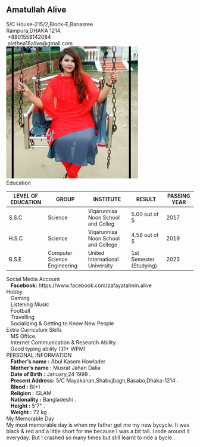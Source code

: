 <!DOCTYPE html>

<div class="info-section">
<div class="width-50">
<h2 class="name">Amatullah Alive</h2>
<div class="text-1">5/C House-215/2,Block-E,Banasree</div>
<div class="text-1">Rampura,DHAKA 1214.</div>
<div class="text-1">&nbsp;+8801558142084</div>
<div class="text-1">&nbsp;alethea18alive@gmail.com</div>
</div>
<div class="width-10">
<div class="profile-img"><img src="amatullah alive.jpg" alt="" /></div>
</div>
</div>
<div class="section">
<div class="info-header">
<div class="header-name">Education</div>
</div>
<table>
<thead>
<tr>
<th>LEVEL OF EDUCATION</th>
<th>GROUP</th>
<th>INSTITUTE</th>
<th>RESULT</th>
<th>PASSING YEAR</th>
</tr>
</thead>
<tbody>
<tr>
<td>S.S.C</td>
<td>Science</td>
<td>Viqarunnisa Noon School and Colleg</td>
<td>5.00 out of 5</td>
<td>2017</td>
</tr>
<tr>
<td>H.S.C</td>
<td>Science</td>
<td>Viqarunnisa Noon School and College</td>
<td>4.58 out of 5</td>
<td>2019</td>
</tr>
<tr>
<td>B.S.E</td>
<td>Computer Science Engineering</td>
<td>United International University</td>
<td>1st Semester (Studying)</td>
<td>2023</td>
</tr>
</tbody>
</table>
</div>
<div class="section">
<div class="info-header">
<div class="header-name">Social Media Account</div>
</div>
<div class="text-1">&nbsp;&nbsp;&nbsp;<strong>Facebook:</strong>&nbsp;https://www.facebook.com/zafayatahnin.alive</div>
</div>
<div class="section">
<div class="info-header">
<div class="header-name">Hobby</div>
</div>
<div class="text-1">&nbsp;&nbsp; Gaming</div>
<div class="text-1">&nbsp;&nbsp; Listening Music</div>
<div class="text-1">&nbsp;&nbsp; Football</div>
<div class="text-1">&nbsp;&nbsp; Travelling</div>
<div class="text-1">&nbsp;&nbsp; Socializing &amp; Getting to Know New People</div>
</div>
<div class="section">
<div class="info-header">
<div class="header-name">Extra Curriculum Skills</div>
</div>
<div class="text-1">&nbsp;&nbsp; MS Office.</div>
<div class="text-1">&nbsp;&nbsp; Internet Communication &amp; Research Ability.</div>
<div class="text-1">&nbsp;&nbsp; Good typing ability (31+ WPM)</div>
</div>
<div class="section">
<div class="info-header">
<div class="header-name">PERSONAL INFORMATION</div>
</div>
<div class="text-1">&nbsp;&nbsp;&nbsp;<strong>Father&rsquo;s name :</strong>&nbsp;Abul Kasem Howlader</div>
<div class="text-1">&nbsp;&nbsp;&nbsp;<strong>Mother&rsquo;s name :</strong>&nbsp;Musrat Jahan Dalia</div>
<div class="text-1">&nbsp;&nbsp;&nbsp;<strong>Date of Birth :</strong>&nbsp;January,24 1999 .</div>
<div class="text-1">&nbsp;&nbsp;&nbsp;<strong>Present Address:</strong>&nbsp;5/C Mayakanan,Shabujbagh,Basabo,Dhaka-1214 .</div>
<div class="text-1">&nbsp;&nbsp;&nbsp;<strong>Blood :</strong>&nbsp;B(+)</div>
<div class="text-1">&nbsp;&nbsp;&nbsp;<strong>Religion :</strong>&nbsp;ISLAM .</div>
<div class="text-1">&nbsp;&nbsp;&nbsp;<strong>Nationality :</strong>&nbsp;Bangladeshi .</div>
<div class="text-1">&nbsp;&nbsp;&nbsp;<strong>Height :</strong>&nbsp;5'7" .</div>
<div class="text-1">&nbsp;&nbsp;&nbsp;<strong>Weight :</strong>&nbsp;72 kg .</div>
</div>
<div class="section">
<div class="info-header">
<div class="header-name">My Memorable Day</div>
</div>
<div class="text-1"> My most memorable day is when my father got me my new bycycle. It was black & red and a little short for me because I was a bit tall. I rode around it everyday. But I crashed so many times but still learnt to ride a bycle .</div>
</div>
